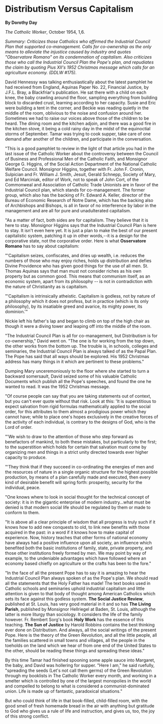 Distributism Versus Capitalism
==============================

**By Dorothy Day**

*The Catholic Worker*, October 1954, 1,6.

*Summary: Criticizes those Catholics who affirmed the Industrial Council
Plan that supported co-management. Calls for co-ownership as the only
means to alleviate the injustice caused by industry and quotes
"Observatore Romano" on its condemnation of capitalism. Also criticizes
those who call the Industrial Council Plan the Pope's plan, and
repudiates the claim by quoting Pius XII's 1952 Christmas message which
calls for an agriculture economy. (DDLW \#175).*

David Hennessy was talking enthusiastically about the latest pamphlet he
had received from England, Aquinas Paper No. 22, Financial Justice, by
J.F.L. Bray, a Blackfriar's publication. He sat there with a child on
each knee, the baby crawling around the floor, sampling everything from
building block to discarded crust, learning according to her capacity.
Susie and Eric were building a tent in the corner, and Beckie was
reading quietly in the middle of the room, oblivious to the noise and
confusion around her. Sometimes we had to raise our voices above those
of the children to be heard. The dining room and the kitchen adjoin, and
there was a good fire in the kitchen stove, it being a cold rainy day in
the midst of the equinoctial storms of September. Tamar was trying to
cook supper, take care of one demand after another of the children, and
participate in the conversation.

"This is a good pamphlet to review in the light of that article you had
in the last issue of the Catholic Worker about the controversy between
the Council of Business and Professional Men of the Catholic Faith, and
Monsignor George G. Higgins, of the Social Action Department of the
National Catholic Welfare Council. Monsignor Higgins, together with Fr.
John F. Cronin, Sulpician and Fr. William J. Smith, Jesuit, Gerald
Schnepp, Society of Mary, and Ed Marciniak, editor of Work, not to speak
of John Cort, of the Commonweal and Association of Catholic Trade
Unionists are in favor of the Industrial Council plan, which stands for
co-management. The former group, which also has the backing of Fr.
Edward A. Keller, director of the Bureau of Economic Research of Notre
Dame, which has the backing also of Archbishops and Bishops, is all in
favor of no interference by labor in the management and are all for pure
and unadulterated capitalism.

"As a matter of fact, both sides are for capitalism. They believe that
it is here to stay. Monsignor Higgins says that the Industrial Council
Plan is here to stay. It isn't even here yet. It is just a plan to make
the best of our present capitalistic system, patching it up in other
words,--it is a design for the corporative state, not the corporative
order. Here is what **Osservatore Romano** has to say about capitalism:

"'Capitalism seizes, confiscates, and dries up wealth, i.e. reduces the
numbers of those who may enjoy riches, holds up distribution and defies
Divine Providence who has given good things for the use of all men. St.
Thomas Aquinas says that man must not consider riches as his own
property but as common good. This means that communism itself, as an
economic system, apart from its philosophy -- is not in contradiction
with the nature of Christianity as is capitalism.

"'Capitalism is intrinsically atheistic. Capitalism is godless, not by
nature of a philosophy which it does not profess, but in practice (which
is its only philosophy), by its insatiable greed and avarice, its mighty
power, its dominion.'"

Nickie left his father's lap and began to climb on top of the high chair
as though it were a diving tower and leaping off into the middle of the
room.

"The Industrial Council Plan is all for co-management, but Distributism
is for co-ownership," David went on. "The one is for working from the
top down, the other works from the bottom up. The trouble is, in
schools, colleges and seminaries, the Industrial Council Plan is always
talked of as the Papal Plan. The Pope has said that all ways should be
explored. His 1952 Christmas address has many things in it which are
pertinent to these problems."

Dumping Mary unceremoniously to the floor where she started to turn a
backward somersault, David seized some of his valuable Catholic
Documents which publish all the Pope's speeches, and found the one he
wanted to read. It was the 1952 Christmas message.

"Of course people can say that you are taking statements out of context,
but you can't ever quote without that risk. Look at this: 'It is
superstitious to expect salvation from rigid formulas mathematically
applied to the social order, for this attributes to them almost a
prodigious power which they cannot have; while to place one's hopes
exclusively in the creative forces of the activity of each individual,
is contrary to the designs of God, who is the Lord of order.

"'We wish to draw to the attention of those who step forward as
benefactors of mankind, to both these mistakes, but particularly to the
first; to the superstition which holds for certain that salvation must
come by organizing men and things in a strict unity directed towards
ever higher capacity to produce.

"'They think that if they succeed in co-ordinating the energies of men
and the resources of nature in a single organic structure for the
highest possible production, by means of a plan carefully made and
executed, then every kind of desirable benefit will spring forth:
prosperity, security for the individual, peace.

"One knows where to look in social thought for the technical concept of
society: it is in the gigantic enterprise of modern industry…what must
be denied is that modern social life should be regulated by them or made
to conform to them.

"It is above all a clear principle of wisdom that all progress is truly
such if it knows how to add new conquests to old, to link new benefits
with those acquired in the past: in a word if it knows how to make
capital of experience. Now, history teaches that other forms of national
economy have always had a positive influence upon all society, an
influence which benefited both the basic institutions of family, state,
private property, and those other institutions freely formed by men. We
may point by way of example, to the undeniable advantages which have
followed where an economy based chiefly on agriculture or the crafts has
been to the fore."

"In the face of all the present Pope has to say it is amazing to hear
the Industrial Council Plan always spoken of as the Pope's plan. We
should read all the statements that the Holy Father has made! The text
books used in Catholic schools and seminaries uphold industrial
capitalism and little attention is given to that body of thought among
American Catholics which sets its face against this godless system.
**The Social Justice Review**, published at St. Louis, has very good
material in it and so has **The Living Parish**, published by Monsignor
Hellriegel at Baden, St. Louis, although the latter is more liturgy than
sociology. It considers the life of the family however. Fr. Rembert
Sorg's book **Holy Work** has the essence of this teaching. **The Sun of
Justice** by Harold Robbins contains the best thinking ever done on
Distributism. And always, all the social writings of the present Pope.
Here is the theory of the Green Revolution, and all the little people,
all the families scattered in small towns and villages, all the people
in the toeholds on the land which we hear of from one end of the United
States to the other, should be reading these things and spreading these
ideas."

By this time Tamar had finished spooning some apple sauce into Margaret,
the baby, and David was hollering for supper. "Here I am," he said
ruefully, "spreading the seeds (Let's not call them germs) of the Green
Revolution through my booklists in The Catholic Worker every month, and
working in a smelter which is controlled by one of the largest
monopolies in the world and compelled to belong to what is considered a
communist-dominated union. Life is made up of fantastic, paradoxical
situations."

But who could think of life in that book-filled, child-filled room, with
the good smell of fresh homemade bread in the air with anything but
gratitude to God who gives us a rule of life and instruction, and gives
us, too, the joy of this strong conflict.
